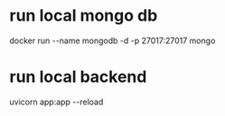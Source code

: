# run local mongo db

docker run --name mongodb -d -p 27017:27017 mongo

# run local backend

uvicorn app:app --reload